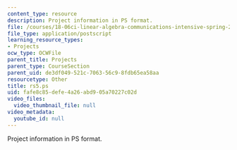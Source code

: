 ```yaml
---
content_type: resource
description: Project information in PS format.
file: /courses/18-06ci-linear-algebra-communications-intensive-spring-2004/fafe8c85defe4a26abd905a70227c02d_rs5.ps
file_type: application/postscript
learning_resource_types:
- Projects
ocw_type: OCWFile
parent_title: Projects
parent_type: CourseSection
parent_uid: de3df049-521c-7063-56c9-8fdb65ea58aa
resourcetype: Other
title: rs5.ps
uid: fafe8c85-defe-4a26-abd9-05a70227c02d
video_files:
  video_thumbnail_file: null
video_metadata:
  youtube_id: null
---
```

Project information in PS format.

